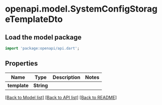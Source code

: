 # openapi.model.SystemConfigStorageTemplateDto

## Load the model package
```dart
import 'package:openapi/api.dart';
```

## Properties
Name | Type | Description | Notes
------------ | ------------- | ------------- | -------------
**template** | **String** |  | 

[[Back to Model list]](../README.md#documentation-for-models) [[Back to API list]](../README.md#documentation-for-api-endpoints) [[Back to README]](../README.md)



